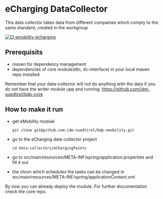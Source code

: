eCharging DataCollector
======================
This data collector takes data from different companies which comply to the same standard, created in the workgroup

[![CI emobility-echarging](https://github.com/noi-techpark/bdp-commons/actions/workflows/ci-emobility-echarging.yml/badge.svg)](https://github.com/noi-techpark/bdp-commons/actions/workflows/ci-emobility-echarging.yml)

## Prerequisits

- maven for dependency management
- dependencies of core module(dto, dc-interface) in your local maven repo installed

Remember that your data-collector will not do anything with the data if you do not have the writer module upp and running.
https://github.com/idm-suedtirol/bdp-core


## How to make it run

- get eMobility module

  `git clone git@github.com:idm-suedtirol/bdp-emobility.git`
- go to the eCharging data-collector project

  `cd data-collectors/eChargingPoints`
- go to src/main/resources/META-INF/spring/application.properties and fill it out
- the chron which schedules the tasks can be changed in src/main/resources/META-INF/spring/applicationContext.xml

By now you can already deploy the module.
For further documentation check the core repo.
